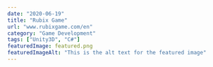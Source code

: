 ```yaml
---
date: "2020-06-19"
title: "Rubix Game"
url: "www.rubixgame.com/en"
category: "Game Development"
tags: ["Unity3D", "C#"]
featuredImage: featured.png
featuredImageAlt: "This is the alt text for the featured image"
---
```

